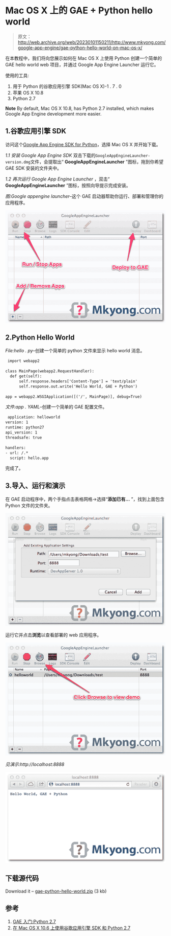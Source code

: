 # Mac OS X 上的 GAE + Python hello world

> 原文：<http://web.archive.org/web/20230101150211/http://www.mkyong.com/google-app-engine/gae-python-hello-world-on-mac-os-x/>

在本教程中，我们将向您展示如何在 Mac OS X 上使用 Python 创建一个简单的 GAE hello world web 项目，并通过 Google App Engine Launcher 运行它。

使用的工具:

1.  用于 Python 的谷歌应用引擎 SDK(Mac OS X)-1 . 7 . 0
2.  苹果 OS X 10.8
3.  Python 2.7

**Note**
By default, Mac OS X 10.8, has Python 2.7 installed, which makes Google App Engine development more easier.

## 1.谷歌应用引擎 SDK

访问这个[Google App Engine SDK for Python](http://web.archive.org/web/20221225035504/https://developers.google.com/appengine/downloads#Google_App_Engine_SDK_for_Python)，选择 Mac OS X 并开始下载。

*1.1 安装 Google App Engine SDK*
双击下载的`GoogleAppEngineLauncher-version.dmg`文件，会提取出“ **GoogleAppEngineLauncher** ”图标，拖到你希望 GAE SDK 安装的文件夹中。

*1.2 再次运行 Google App Engine Launcher*
，双击“ **GoogleAppEngineLauncher** ”图标，按照向导提示完成安装。

*图:Google appengine launcher*–这个 GAE 启动器帮助你运行、部署和管理你的应用程序。

![gae launcher example](img/f2b067e8d7880abca65c6ffe68c0c5a1.png "GoogleAppEngineLauncher-0-1")

## 2.Python Hello World

*File:hello . py*–创建一个简单的 python 文件来显示 hello world 消息。

```
 import webapp2

class MainPage(webapp2.RequestHandler):
  def get(self):
      self.response.headers['Content-Type'] = 'text/plain'
      self.response.out.write('Hello World, GAE + Python')

app = webapp2.WSGIApplication([('/', MainPage)], debug=True) 
```

*文件:app . YAML*–创建一个简单的 GAE 配置文件。

```
 application: helloworld
version: 1
runtime: python27
api_version: 1
threadsafe: true

handlers:
- url: /.*
  script: hello.app 
```

完成了。

## 3.导入、运行和演示

在 GAE 启动程序中，两个手指点击表格网格->选择“**添加已有…** ”，找到上面包含 Python 文件的文件夹。

![gae launcher add existing project](img/7ea5bc94688d4c2a8af13a5b69776f57.png "GoogleAppEngineLauncher-0-2")

运行它并点击**浏览**以查看部署的 web 应用程序。

![gae launcher](img/dc54bf665a4a2220aa4bb17c17f6504e.png "GoogleAppEngineLauncher-0-3")

*见演示:http://localhost:8888*

![result](img/f669cd513b1e3635a51ae5d09dd3ca39.png "demo")

## 下载源代码

Download it – [gae-python-hello-world.zip](http://web.archive.org/web/20221225035504/http://www.mkyong.com/wp-content/uploads/2012/08/gae-python-hello-world.zip) (3 kb)

## 参考

1.  [GAE 入门:Python 2.7](http://web.archive.org/web/20221225035504/https://developers.google.com/appengine/docs/python/gettingstartedpython27/)
2.  [在 Mac OS X 10.6 上使用谷歌应用引擎 SDK 和 Python 2.7](http://web.archive.org/web/20221225035504/https://stackoverflow.com/questions/8127696/using-google-app-engine-sdk-with-python-2-7-on-mac-os-x-10-6)

<input type="hidden" id="mkyong-current-postId" value="11398">